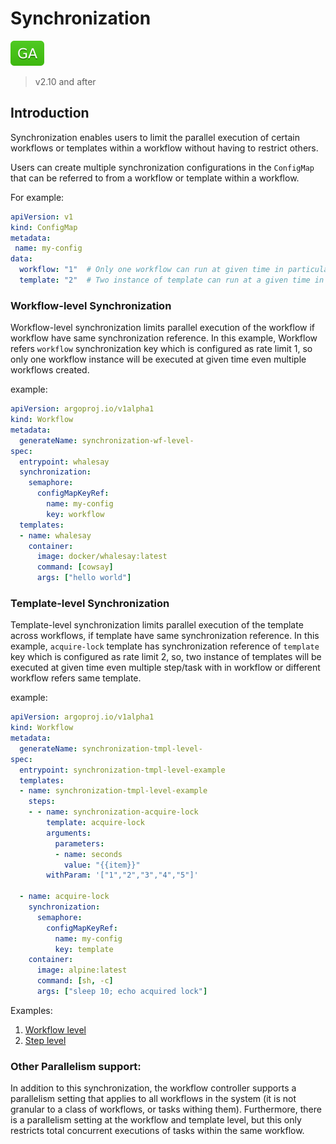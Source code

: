 # Synchronization

![GA](assets/ga.svg)

> v2.10 and after

## Introduction
Synchronization enables users to limit the parallel execution of certain workflows or 
templates within a workflow without having to restrict others.

Users can create multiple synchronization configurations in the `ConfigMap` that can be referred to 
from a workflow or template within a workflow.

For example:
```yaml
apiVersion: v1
kind: ConfigMap
metadata:
 name: my-config
data:
  workflow: "1"  # Only one workflow can run at given time in particular namespace
  template: "2"  # Two instance of template can run at a given time in particular namespace
```

### Workflow-level Synchronization
Workflow-level synchronization limits parallel execution of the workflow if workflow have same synchronization reference. 
In this example, Workflow refers `workflow` synchronization key which is configured as rate limit 1, 
so only one workflow instance will be executed at given time even multiple workflows created. 

example:

```yaml
apiVersion: argoproj.io/v1alpha1
kind: Workflow
metadata:
  generateName: synchronization-wf-level-
spec:
  entrypoint: whalesay
  synchronization:
    semaphore:
      configMapKeyRef:
        name: my-config
        key: workflow
  templates:
  - name: whalesay
    container:
      image: docker/whalesay:latest
      command: [cowsay]
      args: ["hello world"]
```

### Template-level Synchronization
Template-level synchronization limits parallel execution of the template across workflows, if template have same synchronization reference. 
In this example, `acquire-lock` template has synchronization reference of `template` key which is configured as rate limit 2, 
so, two instance of templates will be executed at given time even multiple step/task with in workflow or different workflow refers same template. 

example:

```yaml
apiVersion: argoproj.io/v1alpha1
kind: Workflow
metadata:
  generateName: synchronization-tmpl-level-
spec:
  entrypoint: synchronization-tmpl-level-example
  templates:
  - name: synchronization-tmpl-level-example
    steps:
    - - name: synchronization-acquire-lock
        template: acquire-lock
        arguments:
          parameters:
          - name: seconds
            value: "{{item}}"
        withParam: '["1","2","3","4","5"]'

  - name: acquire-lock
    synchronization:
      semaphore:
        configMapKeyRef:
          name: my-config
          key: template
    container:
      image: alpine:latest
      command: [sh, -c]
      args: ["sleep 10; echo acquired lock"]
```
Examples:
1. [Workflow level](https://github.com/argoproj/argo/blob/master/examples/synchronization-wf-level.yaml)
2. [Step level](https://github.com/argoproj/argo/blob/master/examples/synchronization-tmpl-level.yaml)

### Other Parallelism support:
In addition to this synchronization, the workflow controller supports a parallelism setting that applies to all workflows 
in the system (it is not granular to a class of workflows, or tasks withing them). Furthermore, there is a parallelism setting 
at the workflow and template level, but this only restricts total concurrent executions of tasks within the same workflow.


